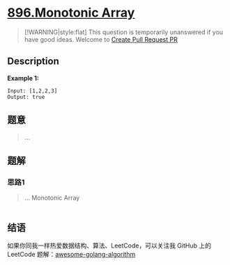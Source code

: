 # [896.Monotonic Array][title]

> [!WARNING|style:flat]
> This question is temporarily unanswered if you have good ideas. Welcome to [Create Pull Request PR](https://github.com/kylesliu/awesome-golang-algorithm)

## Description

**Example 1:**

```
Input: [1,2,2,3]
Output: true
```

## 题意
> ...

## 题解

### 思路1
> ...
Monotonic Array
```go
```


## 结语

如果你同我一样热爱数据结构、算法、LeetCode，可以关注我 GitHub 上的 LeetCode 题解：[awesome-golang-algorithm][me]

[title]: https://leetcode.com/problems/monotonic-array/
[me]: https://github.com/kylesliu/awesome-golang-algorithm
